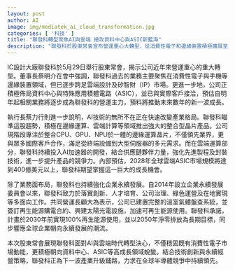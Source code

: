 ```yaml
---
layout: post
author: AI
image: img/mediatek_ai_cloud_transformation.jpg
categories: [ '科技' ]
title: "聯發科轉型聚焦AI與雲端 搶攻資料中心與ASIC新藍海"
description: "聯發科於股東常會宣布營運重心大轉型，從消費性電子和邊緣裝置積極擴展至雲端設計與矽智財市場，佈局資料中心和ASIC相關業務，預計成為未來成長主力。公司專注AI整合型晶片與AI加速器開發，預見全球雲端ASIC市場2028年達400億美元，展現強烈搶灘決心。同時推動企業永續，目標2030年100%再生能源使用，2050年實現淨零排放，持續以技術創新與ESG經營策略提升全球競爭力。"
---
```

IC設計大廠聯發科於5月29日舉行股東常會，揭示公司近年來營運重心的重大轉型。董事長蔡明介在會中強調，聯發科過去的業務主要聚焦在消費性電子與手機等邊緣裝置領域，但已逐步跨足雲端設計及矽智財（IP）市場。更進一步地，公司正積極佈局資料中心與特殊應用積體電路（ASIC），並已與實際客戶接洽，預估自明年起相關業務將逐步成為聯發科的營運主力，預料將推動未來數年的新一波成長。

執行長蔡力行則進一步說明，AI技術的無所不在正在快速改變產業格局。聯發科瞄準這股趨勢，積極在邊緣運算、雲端計算等領域推出強大的整合型晶片產品。公司現階段專注於整合CPU、GPU、NPU於一體的邊緣運算晶片，不僅領先業界，更與眾多國際客戶合作，滿足從終端設備到大型伺服器的多元需求。而在雲端運算部分，聯發科持續投入AI加速器的開發，結合供應鏈夥伴力量，強化先進製程及封裝技術，進一步提升產品的競爭力。內部預估，2028年全球雲端ASIC市場規模將達到400億美元以上，聯發科期望掌握這一巨大的成長機會。

除了業務面布局，聯發科也持續強化企業永續發展。自2014年設立企業永續發展委員會以來，聯發科致力於落實創新、人才培育、公司治理、綠色運營及在地實現等多面向工作。共同營運長顧大為表示，公司已建置完整的溫室氣體盤查系統，並簽訂再生能源購電合約、興建太陽光電設施，加速可再生能源使用。聯發科承諾，計畫於2030年前實現100%再生能源使用，並以2050年淨零排放為長期目標，同步響應全球企業朝向永續發展的潮流。

本次股東常會展現聯發科面對AI與雲端時代轉型決心，不僅穩固既有消費性電子市場動能，更積極朝向資料中心、ASIC等高成長領域蛻變。結合技術創新與永續經營策略，聯發科正為下一波產業升級鋪路，力求在全球半導體競爭中持續領先。